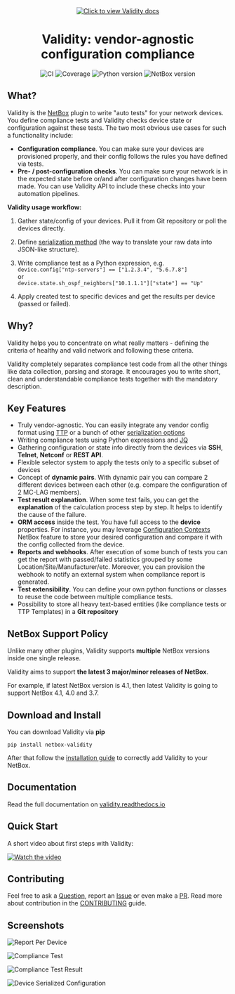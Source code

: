 <div align="center">
    <a href="https://validity.readthedocs.io"><img src="https://raw.githubusercontent.com/amyasnikov/validity/master/docs/images/validity_logo.png" alt="Click to view Validity docs"/></a>
    <h1>Validity: vendor-agnostic configuration compliance</h1>
    <p>
        <img src="https://github.com/amyasnikov/validity/actions/workflows/ci.yml/badge.svg" alt="CI">
        <img src="https://img.shields.io/endpoint?url=https://gist.githubusercontent.com/amyasnikov/9e518ae8babd18b7edd8ee5aad58146b/raw/cov.json" alt="Coverage">
        <img src="https://img.shields.io/badge/Python-3.10+-blue.svg" alt="Python version">
        <img src="https://img.shields.io/badge/NetBox-3.5|3.6|3.7-blue.svg" alt="NetBox version">
    </p>
</div>

<!--mkdocs-start-->
## What?
Validity is the [NetBox](https://netbox.dev) plugin to write "auto tests" for your network devices. You define compliance tests and Validity checks device state or configuration against these tests. The two most obvious use cases for such a functionality include:

* **Configuration compliance**. You can make sure your devices are provisioned properly, and their config follows the rules you have defined via tests.
* **Pre- / post-configuration checks**. You can make sure your network is in the expected state before or/and after configuration changes have been made. You can use Validity API to include these checks into your automation pipelines.

**Validity usage workflow:**

1. Gather state/config of your devices. Pull it from Git repository or poll the devices directly.

2. Define [serialization method](https://validity.readthedocs.io/en/latest/entities/serializers/) (the way to translate your raw data into JSON-like structure).

3. Write compliance test as a Python expression, e.g.<br/>
`device.config["ntp-servers"] == ["1.2.3.4", "5.6.7.8"]`<br/>
or<br/>
`device.state.sh_ospf_neighbors["10.1.1.1"]["state"] == "Up"`

4. Apply created test to specific devices and get the results per device (passed or failed).


## Why?
Validity helps you to concentrate on what really matters - defining the criteria of healthy and valid network and following these criteria.

Validity completely separates compliance test code from all the other things like data collection, parsing and storage. It encourages you to write short, clean and understandable compliance tests together with the mandatory description.


## Key Features
* Truly vendor-agnostic. You can easily integrate any vendor config format using [TTP](https://github.com/dmulyalin/ttp) or a bunch of other [serialization options](https://validity.readthedocs.io/en/latest/entities/serializers/)
* Writing compliance tests using Python expressions and [JQ](https://stedolan.github.io/jq/manual/)
* Gathering configuration or state info directly from the devices via **SSH**, **Telnet**, **Netconf** or **REST API**.
* Flexible selector system to apply the tests only to a specific subset of devices
* Concept of **dynamic pairs**. With dynamic pair you can compare 2 different devices between each other (e.g. compare the configuration of 2 MC-LAG members).
* **Test result explanation**. When some test fails, you can get the **explanation** of the calculation process step by step. It helps to identify the cause of the failure.
* **ORM access** inside the test. You have full access to the **device** properties. For instance, you may leverage [Configuration Contexts](https://docs.netbox.dev/en/stable/features/context-data/) NetBox feature to store your desired configuration and compare it with the config collected from the device.
* **Reports and webhooks**. After execution of some bunch of tests you can get the report with passed/failed statistics grouped by some Location/Site/Manufacturer/etc. Moreover, you can provision the webhook to notify an external system when compliance report is generated.
* **Test extensibility**. You can define your own python functions or classes to reuse the code between multiple compliance tests.
* Possibility to store all heavy text-based entities (like compliance tests or TTP Templates) in a **Git repository**


## NetBox Support Policy
Unlike many other plugins, Validity supports **multiple** NetBox versions inside one single release.

Validity aims to support **the latest 3 major/minor releases of NetBox**.

For example, if latest NetBox version is 4.1, then latest Validity is going to support NetBox 4.1, 4.0 and 3.7.


## Download and Install

You can download Validity via **pip**
```
pip install netbox-validity
```
After that follow the [installation guide](https://validity.readthedocs.io/en/latest/installation/) to correctly add Validity to your NetBox.
<!--mkdocs-end-->

## Documentation
Read the full documentation on [validity.readthedocs.io](https://validity.readthedocs.io)


## Quick Start

A short video about first steps with Validity:

[![Watch the video](https://img.youtube.com/vi/Hs2IUE6rKC4/0.jpg)](https://www.youtube.com/watch?v=QR04rGwMuPQ)


## Contributing

Feel free to ask a [Question](https://github.com/amyasnikov/validity/discussions), report an [Issue](https://github.com/amyasnikov/validity/issues) or even make a [PR](CONTRIBUTING.md). Read more about contribution in the [CONTRIBUTING](CONTRIBUTING.md) guide.

## Screenshots

![Report Per Device](docs/images/screen_report.png)

![Compliance Test](docs/images/screen_test.png)

![Compliance Test Result](docs/images/screen_result.png)

![Device Serialized Configuration](docs/images/screen_config.png)
